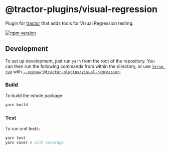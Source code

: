 # @tractor-plugins/visual-regression

Plugin for [tractor](http://github.com/TradeMe/tractor) that adds tools for Visual Regression testing.

[![npm version](https://img.shields.io/npm/v/@tractor-plugins/visual-regression.svg)](https://www.npmjs.com/package/@tractor-plugins/visual-regression)

## Development

To set up development, just run `yarn` from the root of the repository. You can then run the following commands from within the directory, or use [`lerna run`](https://github.com/lerna/lerna/tree/master/commands/run) with [`--scope="@tractor-plugins/visual-regression`](https://www.npmjs.com/package/@lerna/filter-options).

### Build

To build the whole package:

```sh
yarn build
```

### Test

To run unit tests:

```sh
yarn test
yarn cover # with coverage
```
